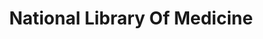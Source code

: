 ---
# This topic lives at
# https://digital.gov/topics/national-library-of-medicine

# Topic Title
title: "National Library Of Medicine"

# description — keep it short and clear
summary: ""

# Weight
weight: 1

# For more information on managing topics,
# see https://github.com/GSA/digitalgov.gov/wiki/topics
---